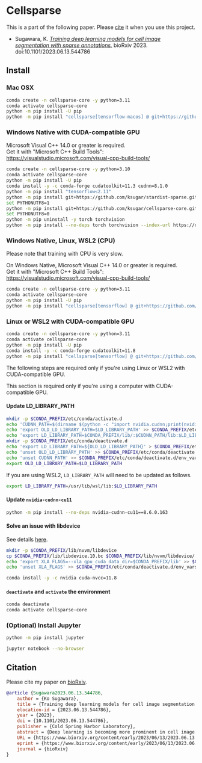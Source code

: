 # Cellsparse

This is a part of the following paper. Please [cite](#citation) it when you use this project.

- Sugawara, K. [*Training deep learning models for cell image segmentation with sparse annotations.*](https://biorxiv.org/cgi/content/short/2023.06.13.544786v1) bioRxiv 2023. doi:10.1101/2023.06.13.544786

## Install

### Mac OSX

```bash
conda create -n cellsparse-core -y python=3.11
conda activate cellsparse-core
python -m pip install -U pip
python -m pip install "cellsparse[tensorflow-macos] @ git+https://github.com/ksugar/cellsparse-core.git"
```

### Windows Native with CUDA-compatible GPU

Microsoft Visual C++ 14.0 or greater is required.  
Get it with "Microsoft C++ Build Tools": https://visualstudio.microsoft.com/visual-cpp-build-tools/

```bash
conda create -n cellsparse-core -y python=3.10
conda activate cellsparse-core
python -m pip install -U pip
conda install -y -c conda-forge cudatoolkit=11.3 cudnn=8.1.0
python -m pip install "tensorflow<2.11"
python -m pip install git+https://github.com/ksugar/stardist-sparse.git
set PYTHONUTF8=1
python -m pip install git+https://github.com/ksugar/cellsparse-core.git
set PYTHONUTF8=0
python -m pip uninstall -y torch torchvision
python -m pip install --no-deps torch torchvision --index-url https://download.pytorch.org/whl/cu113
```

### Windows Native, Linux, WSL2 (CPU)

Please note that training with CPU is very slow.

On Windows Native, Microsoft Visual C++ 14.0 or greater is required.  
Get it with "Microsoft C++ Build Tools": https://visualstudio.microsoft.com/visual-cpp-build-tools/

```bash
conda create -n cellsparse-core -y python=3.11
conda activate cellsparse-core
python -m pip install -U pip
python -m pip install "cellsparse[tensorflow] @ git+https://github.com/ksugar/cellsparse-core.git"
```

### Linux or WSL2 with CUDA-compatible GPU

```bash
conda create -n cellsparse-core -y python=3.11
conda activate cellsparse-core
python -m pip install -U pip
conda install -y -c conda-forge cudatoolkit=11.8
python -m pip install "cellsparse[tensorflow] @ git+https://github.com/ksugar/cellsparse-core.git"
```

The following steps are required only if you're using Linux or WSL2 with CUDA-compatible GPU.

This section is required only if you're using a computer with CUDA-compatible GPU.

#### Update LD_LIBRARY_PATH

```bash
mkdir -p $CONDA_PREFIX/etc/conda/activate.d
echo 'CUDNN_PATH=$(dirname $(python -c "import nvidia.cudnn;print(nvidia.cudnn.__file__)"))' > $CONDA_PREFIX/etc/conda/activate.d/env_vars.sh
echo 'export OLD_LD_LIBRARY_PATH=$LD_LIBRARY_PATH' >> $CONDA_PREFIX/etc/conda/activate.d/env_vars.sh
echo 'export LD_LIBRARY_PATH=$CONDA_PREFIX/lib/:$CUDNN_PATH/lib:$LD_LIBRARY_PATH' >> $CONDA_PREFIX/etc/conda/activate.d/env_vars.sh
mkdir -p $CONDA_PREFIX/etc/conda/deactivate.d
echo 'export LD_LIBRARY_PATH=${OLD_LD_LIBRARY_PATH}' > $CONDA_PREFIX/etc/conda/deactivate.d/env_vars.sh
echo 'unset OLD_LD_LIBRARY_PATH' >> $CONDA_PREFIX/etc/conda/deactivate.d/env_vars.sh
echo 'unset CUDNN_PATH' >> $CONDA_PREFIX/etc/conda/deactivate.d/env_vars.sh
export OLD_LD_LIBRARY_PATH=$LD_LIBRARY_PATH
```

If you are using WSL2, `LD_LIBRARY_PATH` will need to be updated as follows.

```bash
export LD_LIBRARY_PATH=/usr/lib/wsl/lib:$LD_LIBRARY_PATH
```

#### Update `nvidia-cudnn-cu11`

```bash
python -m pip install --no-deps nvidia-cudnn-cu11==8.6.0.163
```

#### Solve an issue with libdevice

See details [here](https://github.com/tensorflow/tensorflow/issues/58681#issuecomment-1333849966).

```bash
mkdir -p $CONDA_PREFIX/lib/nvvm/libdevice
cp $CONDA_PREFIX/lib/libdevice.10.bc $CONDA_PREFIX/lib/nvvm/libdevice/
echo 'export XLA_FLAGS=--xla_gpu_cuda_data_dir=$CONDA_PREFIX/lib' >> $CONDA_PREFIX/etc/conda/activate.d/env_vars.sh
echo 'unset XLA_FLAGS' >> $CONDA_PREFIX/etc/conda/deactivate.d/env_vars.sh
```

```bash
conda install -y -c nvidia cuda-nvcc=11.8
```

#### `deactivate` and `activate` the environment

```bash
conda deactivate
conda activate cellsparse-core
```

### (Optional) Install Jupyter

```bash
python -m pip install jupyter
```

```bash
jupyter notebook --no-browser
```

## Citation

Please cite my paper on [bioRxiv](https://biorxiv.org/cgi/content/short/2023.06.13.544786v1).

```.bib
@article {Sugawara2023.06.13.544786,
	author = {Ko Sugawara},
	title = {Training deep learning models for cell image segmentation with sparse annotations},
	elocation-id = {2023.06.13.544786},
	year = {2023},
	doi = {10.1101/2023.06.13.544786},
	publisher = {Cold Spring Harbor Laboratory},
	abstract = {Deep learning is becoming more prominent in cell image analysis. However, collecting the annotated data required to train efficient deep-learning models remains a major obstacle. I demonstrate that functional performance can be achieved even with sparsely annotated data. Furthermore, I show that the selection of sparse cell annotations significantly impacts performance. I modified Cellpose and StarDist to enable training with sparsely annotated data and evaluated them in conjunction with ELEPHANT, a cell tracking algorithm that internally uses U-Net based cell segmentation. These results illustrate that sparse annotation is a generally effective strategy in deep learning-based cell image segmentation. Finally, I demonstrate that with the help of the Segment Anything Model (SAM), it is feasible to build an effective deep learning model of cell image segmentation from scratch just in a few minutes.Competing Interest StatementKS is employed part-time by LPIXEL Inc.},
	URL = {https://www.biorxiv.org/content/early/2023/06/13/2023.06.13.544786},
	eprint = {https://www.biorxiv.org/content/early/2023/06/13/2023.06.13.544786.full.pdf},
	journal = {bioRxiv}
}
```